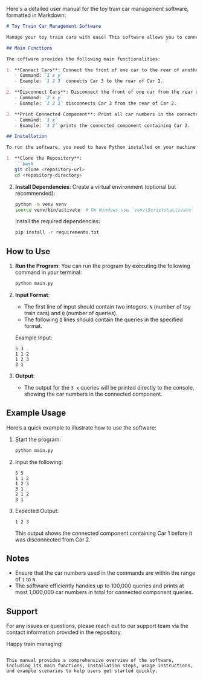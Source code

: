 Here's a detailed user manual for the toy train car management software, formatted in Markdown:

```markdown
# Toy Train Car Management Software

Manage your toy train cars with ease! This software allows you to connect, disconnect, and print connected components of toy train cars using a simple command-line interface.

## Main Functions

The software provides the following main functionalities:

1. **Connect Cars**: Connect the front of one car to the rear of another.
   - Command: `1 x y`
   - Example: `1 2 3` connects Car 3 to the rear of Car 2.

2. **Disconnect Cars**: Disconnect the front of one car from the rear of another.
   - Command: `2 x y`
   - Example: `2 2 3` disconnects Car 3 from the rear of Car 2.

3. **Print Connected Component**: Print all car numbers in the connected component containing a specified car from front to back.
   - Command: `3 x`
   - Example: `3 2` prints the connected component containing Car 2.

## Installation

To run the software, you need to have Python installed on your machine. Follow these steps to set up the environment:

1. **Clone the Repository**:
   ```bash
   git clone <repository-url>
   cd <repository-directory>
   ```

2. **Install Dependencies**:
   Create a virtual environment (optional but recommended):
   ```bash
   python -m venv venv
   source venv/bin/activate  # On Windows use `venv\Scripts\activate`
   ```

   Install the required dependencies:
   ```bash
   pip install -r requirements.txt
   ```

## How to Use

1. **Run the Program**:
   You can run the program by executing the following command in your terminal:
   ```bash
   python main.py
   ```

2. **Input Format**:
   - The first line of input should contain two integers, `N` (number of toy train cars) and `Q` (number of queries).
   - The following `Q` lines should contain the queries in the specified format.

   Example Input:
   ```
   5 3
   1 1 2
   1 2 3
   3 1
   ```

3. **Output**:
   - The output for the `3 x` queries will be printed directly to the console, showing the car numbers in the connected component.

## Example Usage

Here’s a quick example to illustrate how to use the software:

1. Start the program:
   ```bash
   python main.py
   ```

2. Input the following:
   ```
   5 5
   1 1 2
   1 2 3
   3 1
   2 1 2
   3 1
   ```

3. Expected Output:
   ```
   1 2 3
   ```
   This output shows the connected component containing Car 1 before it was disconnected from Car 2.

## Notes

- Ensure that the car numbers used in the commands are within the range of `1` to `N`.
- The software efficiently handles up to 100,000 queries and prints at most 1,000,000 car numbers in total for connected component queries.

## Support

For any issues or questions, please reach out to our support team via the contact information provided in the repository.

Happy train managing!
```

This manual provides a comprehensive overview of the software, including its main functions, installation steps, usage instructions, and example scenarios to help users get started quickly.